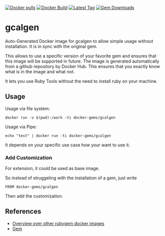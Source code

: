 [![Docker pulls](https://img.shields.io/docker/pulls/rubygem/gcalgen.svg)](https://hub.docker.com/r/rubygem/gcalgen/)
[![Docker Build](https://img.shields.io/docker/automated/rubygem/gcalgen.svg)](https://hub.docker.com/r/rubygem/gcalgen/)
[![Latest Tag](https://img.shields.io/github/tag/docker-rubygem/gcalgen.svg)](https://hub.docker.com/r/rubygem/gcalgen/)
[![Gem Downloads](https://img.shields.io/gem/dt/gcalgen.svg)](https://rubygems.org/gems/gcalgen/)
# gcalgen

Auto-Generated Docker image for gcalgen to allow simple usage without installation.
It is in sync with the original gem.

This allows to use a specific version of your favorite gem and ensures that this image will be supported in future.
The image is generated automatically from a github repository by Docker Hub.
This ensures that you exactly know what is in the image and what not.

It lets you use Ruby Tools without the need to install ruby on your machine.

## Usage

Usage via file system:

`docker run -v $(pwd):/work -ti docker-gems/gcalgen`

Usage via Pipe:

`echo "test" | docker run -ti docker-gems/gcalgen`

It depends on your specific use case how your want to use it.

### Add Customization

For extension, it could be used as base image.

So instead of struggeling with the installation of a gem, just write

`FROM docker-gems/gcalgen`

Then add the customization.

## References

 - [Overview over other rubygem docker images](https://github.com/thinkbot/docker-rubygem)
 - [Gem](https://rubygems.org/gems/gcalgen/)
